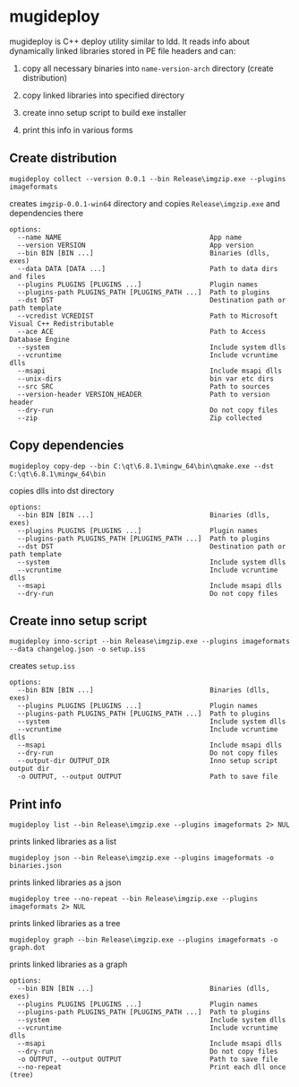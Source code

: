 # mugideploy

mugideploy is C++ deploy utility similar to ldd. It reads info about dynamically linked libraries stored in PE file headers and can:

1) copy all necessary binaries into `name-version-arch` directory (create distribution)

2) copy linked libraries into specified directory

3) create inno setup script to build exe installer

4) print this info in various forms

## Create distribution

```shell
mugideploy collect --version 0.0.1 --bin Release\imgzip.exe --plugins imageformats
```

creates `imgzip-0.0.1-win64` directory and copies `Release\imgzip.exe` and dependencies there

```
options:
  --name NAME                                     App name
  --version VERSION                               App version
  --bin BIN [BIN ...]                             Binaries (dlls, exes)
  --data DATA [DATA ...]                          Path to data dirs and files
  --plugins PLUGINS [PLUGINS ...]                 Plugin names
  --plugins-path PLUGINS_PATH [PLUGINS_PATH ...]  Path to plugins
  --dst DST                                       Destination path or path template
  --vcredist VCREDIST                             Path to Microsoft Visual C++ Redistributable
  --ace ACE                                       Path to Access Database Engine
  --system                                        Include system dlls
  --vcruntime                                     Include vcruntime dlls
  --msapi                                         Include msapi dlls
  --unix-dirs                                     bin var etc dirs
  --src SRC                                       Path to sources
  --version-header VERSION_HEADER                 Path to version header
  --dry-run                                       Do not copy files
  --zip                                           Zip collected
```

## Copy dependencies

```shell
mugideploy copy-dep --bin C:\qt\6.8.1\mingw_64\bin\qmake.exe --dst C:\qt\6.8.1\mingw_64\bin
```

copies dlls into dst directory

```
options:
  --bin BIN [BIN ...]                             Binaries (dlls, exes)
  --plugins PLUGINS [PLUGINS ...]                 Plugin names
  --plugins-path PLUGINS_PATH [PLUGINS_PATH ...]  Path to plugins
  --dst DST                                       Destination path or path template
  --system                                        Include system dlls
  --vcruntime                                     Include vcruntime dlls
  --msapi                                         Include msapi dlls
  --dry-run                                       Do not copy files
```

## Create inno setup script

```shell
mugideploy inno-script --bin Release\imgzip.exe --plugins imageformats --data changelog.json -o setup.iss
```

creates `setup.iss`

```
options:
  --bin BIN [BIN ...]                             Binaries (dlls, exes)
  --plugins PLUGINS [PLUGINS ...]                 Plugin names
  --plugins-path PLUGINS_PATH [PLUGINS_PATH ...]  Path to plugins
  --system                                        Include system dlls
  --vcruntime                                     Include vcruntime dlls
  --msapi                                         Include msapi dlls
  --dry-run                                       Do not copy files
  --output-dir OUTPUT_DIR                         Inno setup script output dir
  -o OUTPUT, --output OUTPUT                      Path to save file
```

## Print info

```shell
mugideploy list --bin Release\imgzip.exe --plugins imageformats 2> NUL
```
prints linked libraries as a list

```shell
mugideploy json --bin Release\imgzip.exe --plugins imageformats -o binaries.json
```
prints linked libraries as a json

```shell
mugideploy tree --no-repeat --bin Release\imgzip.exe --plugins imageformats 2> NUL
```
prints linked libraries as a tree

```shell
mugideploy graph --bin Release\imgzip.exe --plugins imageformats -o graph.dot
```
prints linked libraries as a graph

```
options:
  --bin BIN [BIN ...]                             Binaries (dlls, exes)
  --plugins PLUGINS [PLUGINS ...]                 Plugin names
  --plugins-path PLUGINS_PATH [PLUGINS_PATH ...]  Path to plugins
  --system                                        Include system dlls
  --vcruntime                                     Include vcruntime dlls
  --msapi                                         Include msapi dlls
  --dry-run                                       Do not copy files
  -o OUTPUT, --output OUTPUT                      Path to save file
  --no-repeat                                     Print each dll once (tree)
```
